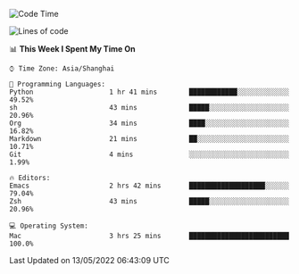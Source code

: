 <!--START_SECTION:waka-->
![Code Time](http://img.shields.io/badge/Code%20Time-706%20hrs%2052%20mins-blue)

![Lines of code](https://img.shields.io/badge/From%20Hello%20World%20I%27ve%20Written-22%20Thousand%20lines%20of%20code-blue)

📊 **This Week I Spent My Time On** 

```text
⌚︎ Time Zone: Asia/Shanghai

💬 Programming Languages: 
Python                   1 hr 41 mins        ████████████░░░░░░░░░░░░░   49.52% 
sh                       43 mins             █████░░░░░░░░░░░░░░░░░░░░   20.96% 
Org                      34 mins             ████░░░░░░░░░░░░░░░░░░░░░   16.82% 
Markdown                 21 mins             ██░░░░░░░░░░░░░░░░░░░░░░░   10.71% 
Git                      4 mins              ░░░░░░░░░░░░░░░░░░░░░░░░░   1.99%

🔥 Editors: 
Emacs                    2 hrs 42 mins       ███████████████████░░░░░░   79.04% 
Zsh                      43 mins             █████░░░░░░░░░░░░░░░░░░░░   20.96%

💻 Operating System: 
Mac                      3 hrs 25 mins       █████████████████████████   100.0%

```


 Last Updated on 13/05/2022 06:43:09 UTC
<!--END_SECTION:waka-->
